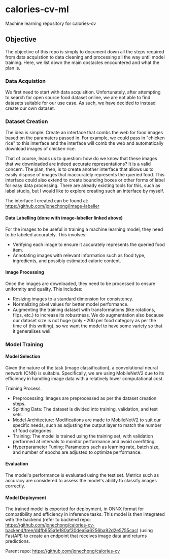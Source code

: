 # calories-cv-ml
Machine learning repository for calories-cv

## Objective
The objective of this repo is simply to document down all the steps required from data acquistion to data cleaning and processing all the way until model training. Here, we list down the main obstacles encountered and what the plan is.

### Data Acquistion
We first need to start with data acquisition. Unfortunately, after attempting to search for open source food dataset online, we are not able to find datasets suitable for our use case. As such, we have decided to instead create our own dataset.

### Dataset Creation
The idea is simple:
Create an interface that combs the web for food images based on the paramaters passed in. For example, we could pass in "chicken rice" to this interface and the interface will comb the web and automatically download images of chicken rice.  

That of course, leads us to question: how do we know that these images that we downloaded are indeed accurate representations? It is a valid concern. The plan, then, is to create another interface that allows us to easily dispose of images that inaccurately represents the queried food. This interface could also extend to create bounding boxes or other forms of label for easy data processing. There are already existing tools for this, such as label studio, but I would like to explore creating such an interface by myself.

The interface I created can be found at: https://github.com/jonechong/image-labeller

#### Data Labelling (done with image-labeller linked above)
For the images to be useful in training a machine learning model, they need to be labeled accurately. This involves:

* Verifying each image to ensure it accurately represents the queried food item.
* Annotating images with relevant information such as food type, ingredients, and possibly estimated calorie content.

#### Image Processing
Once the images are downloaded, they need to be processed to ensure uniformity and quality. This includes:

* Resizing images to a standard dimension for consistency.
* Normalizing pixel values for better model performance.
* Augmenting the training dataset with transformations (like rotations, flips, etc.) to increase its robustness.
We do augmentation also because our dataset size is not huge (only ~200 per food category as per the time of this writing), so we want the model to have some variety so that it generalises well.

### Model Training
#### Model Selection
Given the nature of the task (image classification), a convolutional neural network (CNN) is suitable. Specifically, we are using MobileNetV2 due to its efficiency in handling image data with a relatively lower computational cost.

Training Process
* Preprocessing: Images are preprocessed as per the dataset creation steps.
* Splitting Data: The dataset is divided into training, validation, and test sets.
* Model Architecture: Modifications are made to MobileNetV2 to suit our specific needs, such as adjusting the output layer to match the number of food categories.
* Training: The model is trained using the training set, with validation performed at intervals to monitor performance and avoid overfitting.
* Hyperparameter Tuning: Parameters such as learning rate, batch size, and number of epochs are adjusted to optimize performance.

#### Evaluation
The model's performance is evaluated using the test set. Metrics such as accuracy are considered to assess the model's ability to classify images correctly.

#### Model Deployment
The trained model is exported for deployment, in ONNX format for compatibility and efficiency in inference tasks. This model is then integrated with the backend (refer to backend repo: https://github.com/jonechong/calories-cv-backend/tree/d4fb955a1e180af30dea5a6256ba92d2e5755cac) (using FastAPI) to create an endpoint that receives image data and returns predictions.


Parent repo: https://github.com/jonechong/calories-cv
